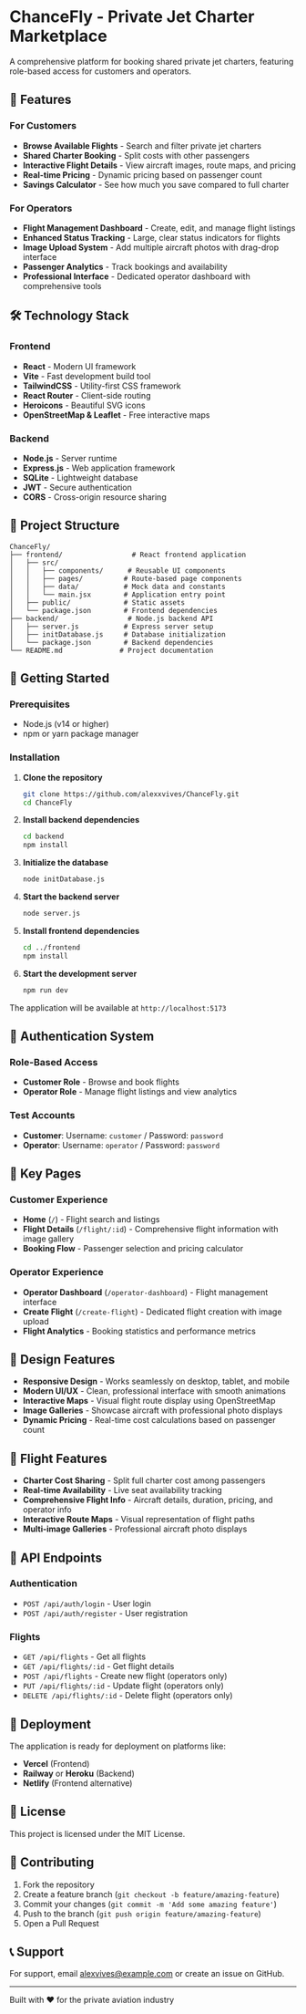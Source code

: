 # ChanceFly - Private Jet Charter Marketplace

A comprehensive platform for booking shared private jet charters, featuring role-based access for customers and operators.

## 🚀 Features

### For Customers
- **Browse Available Flights** - Search and filter private jet charters
- **Shared Charter Booking** - Split costs with other passengers
- **Interactive Flight Details** - View aircraft images, route maps, and pricing
- **Real-time Pricing** - Dynamic pricing based on passenger count
- **Savings Calculator** - See how much you save compared to full charter

### For Operators
- **Flight Management Dashboard** - Create, edit, and manage flight listings
- **Enhanced Status Tracking** - Large, clear status indicators for flights
- **Image Upload System** - Add multiple aircraft photos with drag-drop interface
- **Passenger Analytics** - Track bookings and availability
- **Professional Interface** - Dedicated operator dashboard with comprehensive tools

## 🛠 Technology Stack

### Frontend
- **React** - Modern UI framework
- **Vite** - Fast development build tool
- **TailwindCSS** - Utility-first CSS framework
- **React Router** - Client-side routing
- **Heroicons** - Beautiful SVG icons
- **OpenStreetMap & Leaflet** - Free interactive maps

### Backend
- **Node.js** - Server runtime
- **Express.js** - Web application framework
- **SQLite** - Lightweight database
- **JWT** - Secure authentication
- **CORS** - Cross-origin resource sharing

## 📁 Project Structure

```
ChanceFly/
├── frontend/                 # React frontend application
│   ├── src/
│   │   ├── components/      # Reusable UI components
│   │   ├── pages/          # Route-based page components
│   │   ├── data/           # Mock data and constants
│   │   └── main.jsx        # Application entry point
│   ├── public/             # Static assets
│   └── package.json        # Frontend dependencies
├── backend/                 # Node.js backend API
│   ├── server.js           # Express server setup
│   ├── initDatabase.js     # Database initialization
│   └── package.json        # Backend dependencies
└── README.md              # Project documentation
```

## 🚀 Getting Started

### Prerequisites
- Node.js (v14 or higher)
- npm or yarn package manager

### Installation

1. **Clone the repository**
   ```bash
   git clone https://github.com/alexxvives/ChanceFly.git
   cd ChanceFly
   ```

2. **Install backend dependencies**
   ```bash
   cd backend
   npm install
   ```

3. **Initialize the database**
   ```bash
   node initDatabase.js
   ```

4. **Start the backend server**
   ```bash
   node server.js
   ```

5. **Install frontend dependencies**
   ```bash
   cd ../frontend
   npm install
   ```

6. **Start the development server**
   ```bash
   npm run dev
   ```

The application will be available at `http://localhost:5173`

## 🔐 Authentication System

### Role-Based Access
- **Customer Role** - Browse and book flights
- **Operator Role** - Manage flight listings and view analytics

### Test Accounts
- **Customer**: Username: `customer` / Password: `password`
- **Operator**: Username: `operator` / Password: `password`

## 📱 Key Pages

### Customer Experience
- **Home** (`/`) - Flight search and listings
- **Flight Details** (`/flight/:id`) - Comprehensive flight information with image gallery
- **Booking Flow** - Passenger selection and pricing calculator

### Operator Experience
- **Operator Dashboard** (`/operator-dashboard`) - Flight management interface
- **Create Flight** (`/create-flight`) - Dedicated flight creation with image upload
- **Flight Analytics** - Booking statistics and performance metrics

## 🎨 Design Features

- **Responsive Design** - Works seamlessly on desktop, tablet, and mobile
- **Modern UI/UX** - Clean, professional interface with smooth animations
- **Interactive Maps** - Visual flight route display using OpenStreetMap
- **Image Galleries** - Showcase aircraft with professional photo displays
- **Dynamic Pricing** - Real-time cost calculations based on passenger count

## 🛫 Flight Features

- **Charter Cost Sharing** - Split full charter cost among passengers
- **Real-time Availability** - Live seat availability tracking
- **Comprehensive Flight Info** - Aircraft details, duration, pricing, and operator info
- **Interactive Route Maps** - Visual representation of flight paths
- **Multi-image Galleries** - Professional aircraft photo displays

## 🔧 API Endpoints

### Authentication
- `POST /api/auth/login` - User login
- `POST /api/auth/register` - User registration

### Flights
- `GET /api/flights` - Get all flights
- `GET /api/flights/:id` - Get flight details
- `POST /api/flights` - Create new flight (operators only)
- `PUT /api/flights/:id` - Update flight (operators only)
- `DELETE /api/flights/:id` - Delete flight (operators only)

## 🚀 Deployment

The application is ready for deployment on platforms like:
- **Vercel** (Frontend)
- **Railway** or **Heroku** (Backend)
- **Netlify** (Frontend alternative)

## 📄 License

This project is licensed under the MIT License.

## 🤝 Contributing

1. Fork the repository
2. Create a feature branch (`git checkout -b feature/amazing-feature`)
3. Commit your changes (`git commit -m 'Add some amazing feature'`)
4. Push to the branch (`git push origin feature/amazing-feature`)
5. Open a Pull Request

## 📞 Support

For support, email alexvives@example.com or create an issue on GitHub.

---

Built with ❤️ for the private aviation industry